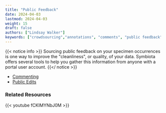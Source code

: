 ```yaml
---
title: "Public Feedback"
date: 2024-04-03
lastmod: 2024-04-03
weight: 15
draft: false
authors: ["Lindsay Walker"]
keywords: ["crowdsourcing","annotations", "comments", "public feedback"]
---
```


{{< notice info >}}
Sourcing public feedback on your specimen occurrences is one way to improve the "cleanliness", or quality, of your data. Symbiota offers several tools to help you gather this information from anyone with a portal user account.
{{</ notice >}}
- [Commenting](/symbiota-docs/coll_manager/public_feedback/comment/)
- [Public Edits](/symbiota-docs/coll_manager/public_feedback/public_edits/)
 
### Related Resources
  {{< youtube fCKIMYNbJ0M >}}